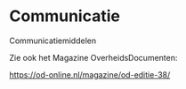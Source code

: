# Communicatie
Communicatiemiddelen

Zie ook het Magazine OverheidsDocumenten:

https://od-online.nl/magazine/od-editie-38/
